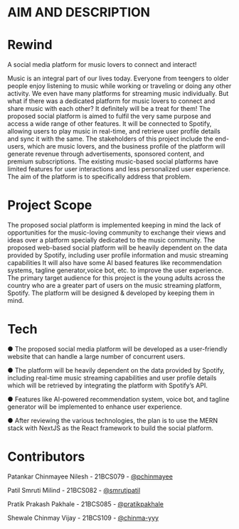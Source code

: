 # AIM AND DESCRIPTION

# Rewind

A social media platform for music lovers to connect and interact!

Music is an integral part of our lives today. Everyone from teengers to older people enjoy listening to music while working or traveling or doing any other activity. We even have many platforms for streaming music individually.
But what if there was a dedicated platform for music lovers to connect and share music with each other? It definitely will be a treat for them!
The proposed social platform is aimed to fulfil the very same purpose and access a wide range of other features. It will be connected to Spotify, allowing users to play music in real-time, and retrieve user profile details and sync it with the same.
The stakeholders of this project include the end-users, which are music lovers, and the business profile of the platform will generate revenue through advertisements, sponsored content, and premium subscriptions.
The existing music-based social platforms have limited features for user interactions and less personalized user experience. The aim of the platform is to specifically address that problem.

# Project Scope

The proposed social platform is implemented keeping in mind the lack of opportunities for the music-loving community to exchange their views and ideas over a platform specially dedicated to the music community.
The proposed web-based social platform will be heavily dependent on the data provided by Spotify, including user profile information and music streaming capabilities
It will also have some AI based features like recommendation systems, tagline generator,voice bot, etc. to improve the user experience.
The primary target audience for this project is the young adults across the country who are a greater part of users on the music streaming platform, Spotify. The platform will be designed & developed by keeping them in mind.

# Tech

● The proposed social media platform will be developed as a user-friendly website that can handle a large number of concurrent users.

● The platform will be heavily dependent on the data provided by Spotify, including real-time music streaming capabilities and user profile details which will be retrieved by integrating the platform with Spotify’s API.

● Features like AI-powered recommendation system, voice bot, and tagline generator will be implemented to enhance user experience.

● After reviewing the various technologies, the plan is to use the MERN stack with NextJS as the React framework to build the social platform.

# Contributors

Patankar Chinmayee Nilesh - 21BCS079 - [@pchinmayee](https://www.github.com/pchinmayee)

Patil Smruti Milind - 21BCS082 - [@smrutipatil](https://www.github.com/smrutipatil)

Pratik Prakash Pakhale - 21BCS085 - [@pratikpakhale](https://www.github.com/pratikpakhale)

Shewale Chinmay Vijay - 21BCS109 - [@chinma-yyy](https://www.github.com/chinma-yyy) 
